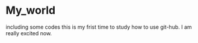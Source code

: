 # My_world
including some codes
this is my frist time to study how to use git-hub. I am really excited now.
